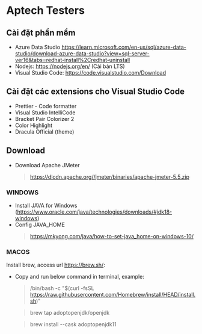 # Aptech Testers

## Cài đặt phần mềm

- Azure Data Studio <https://learn.microsoft.com/en-us/sql/azure-data-studio/download-azure-data-studio?view=sql-server-ver16&tabs=redhat-install%2Credhat-uninstall>
- Nodejs: <https://nodejs.org/en/> (Cài bản LTS)
- Visual Studio Code: <https://code.visualstudio.com/Download>

## Cài đặt các extensions cho Visual Studio Code

- Prettier - Code formatter
- Visual Studio IntelliCode
- Bracket Pair Colorizer 2
- Color Highlight
- Dracula Official (theme)

## Download

- Download Apache JMeter

  > <https://dlcdn.apache.org//jmeter/binaries/apache-jmeter-5.5.zip>

### WINDOWS

- Install JAVA for Windows (<https://www.oracle.com/java/technologies/downloads/#jdk18-windows>)
- Config JAVA_HOME
  > <https://mkyong.com/java/how-to-set-java_home-on-windows-10/>

### MACOS

Install brew, access url <https://brew.sh/>:

- Copy and run below command in terminal, example:

  > /bin/bash -c "$(curl -fsSL <https://raw.githubusercontent.com/Homebrew/install/HEAD/install.sh>)"

  > brew tap adoptopenjdk/openjdk

  > brew install --cask adoptopenjdk11
